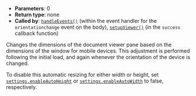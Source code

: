 * **Parameters**: 0
* **Return type**: none
* **Called by**: [`handleEvents()`](#handleEvents) (within the event handler
  for the `orientationchange` event on the body),
  [`setupViewer()`](#setupViewer) (in the `success` callback function)

Changes the dimensions of the document viewer pane based on the dimensions of
the window for mobile devices. This adjustment is performed following the
initial load, and again whenever the orientation of the device is changed.

To disable this automatic resizing for either width or height, set
[`settings.enableAutoHeight`](#MONKEY) or [`settings.enableAutoWidth`](#MONKEY)
to false, respectively.
